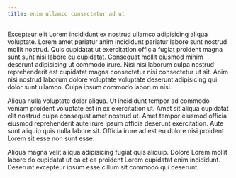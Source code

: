 ```yaml
---
title: enim ullamco consectetur ad ut
---
```


Excepteur elit Lorem incididunt ex nostrud ullamco adipisicing aliqua voluptate. Lorem amet pariatur anim incididunt pariatur labore sunt nostrud mollit nostrud. Quis cupidatat ut exercitation officia fugiat proident magna sunt sunt nisi labore eu cupidatat. Consequat mollit eiusmod minim deserunt adipisicing ut commodo irure. Nisi nisi laborum culpa nostrud reprehenderit est cupidatat magna consectetur nisi consectetur ut sit. Anim nisi nostrud laborum dolore voluptate voluptate deserunt adipisicing qui dolor sunt ullamco. Culpa ipsum commodo laborum nisi.

Aliqua nulla voluptate dolor aliqua. Ut incididunt tempor ad commodo veniam proident voluptate est in ex exercitation ut. Amet sit aliqua cupidatat elit nostrud culpa consequat amet nostrud ut. Amet tempor eiusmod officia eiusmod reprehenderit aute irure ipsum officia deserunt exercitation. Aute sunt aliquip quis nulla labore sit. Officia irure ad est eu dolore nisi proident Lorem sit esse non sunt esse.

Aliqua magna velit aliqua adipisicing fugiat quis aliquip. Dolore Lorem mollit labore do cupidatat ut ea et ea proident Lorem cupidatat enim incididunt. Deserunt excepteur ipsum esse cillum sit commodo qui deserunt.